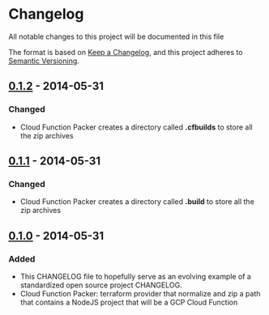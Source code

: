 # Changelog

All notable changes to this project will be documented in this file

The format is based on [Keep a Changelog](https://keepachangelog.com/en/1.0.0/),
and this project adheres to [Semantic Versioning](https://semver.org/spec/v2.0.0.html).

## [0.1.2](https://github.com/EclesioMeloJunior/terrago/tree/v0.1.2) - 2014-05-31

### Changed
- Cloud Function Packer creates a directory called **.cfbuilds** to store all the zip archives

## [0.1.1](https://github.com/EclesioMeloJunior/terrago/tree/v0.1.1) - 2014-05-31

### Changed
- Cloud Function Packer creates a directory called **.build** to store all the zip archives

## [0.1.0](https://github.com/EclesioMeloJunior/terrago/tree/v0.1.0) - 2014-05-31

### Added
- This CHANGELOG file to hopefully serve as an evolving example of a
  standardized open source project CHANGELOG.
- Cloud Function Packer: terraform provider that normalize and zip a path
  that contains a NodeJS project that will be a GCP Cloud Function